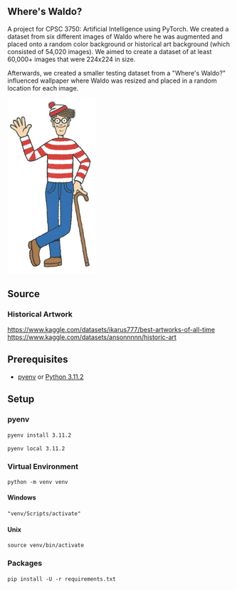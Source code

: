 ## Where's Waldo?

A project for CPSC 3750: Artificial Intelligence using PyTorch. We created a dataset from six different images of Waldo where he was augmented and placed onto a random color background or historical art background (which consisted of 54,020 images). We aimed to create a dataset of at least 60,000+ images that were 224x224 in size.

Afterwards, we created a smaller testing dataset from a "Where's Waldo?" influenced wallpaper where Waldo was resized and placed in a random location for each image.

<img src="preprocess/character/waldo.png" alt="Waldo" width="200" />

## Source

### Historical Artwork
https://www.kaggle.com/datasets/ikarus777/best-artworks-of-all-time
https://www.kaggle.com/datasets/ansonnnnn/historic-art


## Prerequisites

* [pyenv](https://github.com/pyenv/pyenv) or [Python 3.11.2](https://www.python.org/downloads/)


## Setup

### pyenv

```
pyenv install 3.11.2
```

```
pyenv local 3.11.2
```

### Virtual Environment

```
python -m venv venv
```

#### Windows

```
"venv/Scripts/activate"
```

#### Unix

```
source venv/bin/activate
```

### Packages

```
pip install -U -r requirements.txt
```
